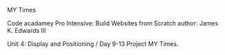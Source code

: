 MY Times

Code acadamey Pro Intensive: Build Websites from Scratch author: James K. Edwards III

Unit 4: Display and Positioning / Day 9-13 Project MY Times.
